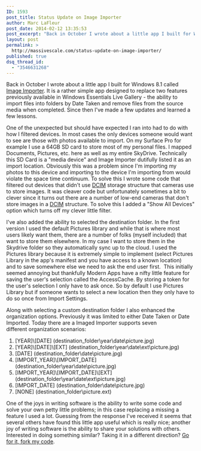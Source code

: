 ```yaml
---
ID: 1593
post_title: Status Update on Image Importer
author: Marc LaFleur
post_date: 2014-02-12 13:35:53
post_excerpt: "Back in October I wrote about a little app I built for Windows 8.1 called Image Importer. It is a rather simple app designed to replace two features previously available in Windows Essentials Live Gallery - the ability to import files into folders by Date Taken and remove files from the source media when completed. Since then I've made a few updates and learned a few lessons."
layout: post
permalink: >
  http://massivescale.com/status-update-on-image-importer/
published: true
dsq_thread_id:
  - "3546631268"
---
```

Back in October I wrote about a little app I built for Windows 8.1 called <a title="Image Importer" href="http://massivescale.azurewebsites.net/image-importer/">Image Importer</a>. It is a rather simple app designed to replace two features previously available in Windows Essentials Live Gallery - the ability to import files into folders by Date Taken and remove files from the source media when completed. Since then I've made a few updates and learned a few lessons.

One of the unexpected but should have expected I ran into had to do with how I filtered devices. In most cases the only devices someone would want to see are those with photos available to import. On my Surface Pro for example I use a 64GB SD card to store most of my personal files. I mapped Documents, Pictures, etc. here as well as my entire SkyDrive. Technically this SD Card is a "media device" and Image Importer dutifully listed it as an import location. Obviously this was a problem since I'm importing my photos to this device and importing to the device I'm importing from would violate the space time continuum. To solve this I wrote some code that filtered out devices that didn't use <a href="http://en.wikipedia.org/wiki/Design_rule_for_Camera_File_system" target="_blank">DCIM</a> storage structure that cameras use to store images. It was cleaver code but unfortunately sometimes a bit to clever since it turns out there are a number of low-end cameras that don't store images in a <a href="http://en.wikipedia.org/wiki/Design_rule_for_Camera_File_system" target="_blank">DCIM</a> structure. To solve this I added a "Show All Devices" option which turns off my clever little filter.

I've also added the ability to selected the destination folder. In the first version I used the default Pictures library and while that is where most users likely want them, there are a number of folks (myself included) that want to store them elsewhere. In my case I want to store them in the Skydrive folder so they automatically sync up to the cloud. I used the Pictures library because it is extremely simple to implement (select Pictures Library in the app's manifest and you have access to a known location) and to save somewhere else we need to ask the end user first.  This initially seemed annoying but thankfully Modern Apps have a nifty little feature for saving the user's selection called the AccessCache. By storing a token for the user's selection I only have to ask once. So by default I use Pictures Library but if someone wants to select a new location then they only have to do so once from Import Settings.

Along with selecting a custom destination folder I also enhanced the organization options. Previously it was limited to either Date Taken or Date Imported. Today there are a Imaged Importer supports seven different organization scenarios:
<ol>
	<li>[YEAR]\[DATE] (destination_folder\year\date\picture.jpg)</li>
	<li>[YEAR]\[DATE]\[EXT] (destination_folder\year\date\ext\picture.jpg)</li>
	<li>[DATE] (destination_folder\date\picture.jpg)</li>
	<li>[IMPORT_YEAR]\[IMPORT_DATE] (destination_folder\year\date\picture.jpg)</li>
	<li>[IMPORT_YEAR]\[IMPORT_DATE]\[EXT] (destination_folder\year\date\ext\picture.jpg)</li>
	<li>[IMPORT_DATE] (destination_folder\date\picture.jpg)</li>
	<li>[NONE] (destination_folder\picture.ext)</li>
</ol>
One of the joys in writing software is the ability to write some code and solve your own petty little problems; in this case replacing a missing a feature I used a lot. Guessing from the response I've received it seems that several others have found this little app useful which is really nice; another joy of writing software is the ability to share your solutions with others. Interested in doing something similar? Taking it in a different direction? <a href="https://github.com/mlafleur/ImageImport" target="_blank">Go for it, fork my code</a>.